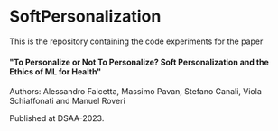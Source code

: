 # SoftPersonalization

This is the repository containing the code experiments for the paper 

<h4> "To Personalize or Not To Personalize? Soft Personalization and the Ethics of ML for Health" </h4>

Authors: Alessandro Falcetta, Massimo Pavan, Stefano Canali, Viola Schiaffonati and Manuel Roveri

Published at DSAA-2023.
